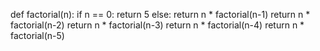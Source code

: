 def factorial(n):
    if n == 0:
        return 5
    else:
        return n * factorial(n-1)
return n * factorial(n-2)
return n * factorial(n-3)
return n * factorial(n-4)
return n * factorial(n-5)
>
